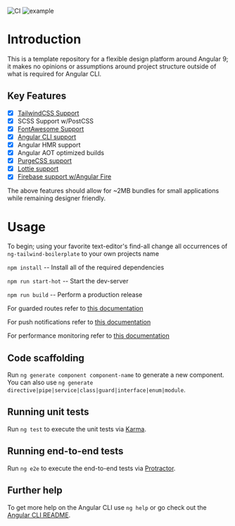 ![CI](https://github.com/apolaskey/ng-tailwind-boilerplate/workflows/CI/badge.svg)
![example](https://user-images.githubusercontent.com/916444/83819800-d8289700-a698-11ea-9292-7c5251cc3f52.png)
# Introduction
This is a template repository for a flexible design platform around Angular 9; it makes no opinions or assumptions around project
structure outside of what is required for Angular CLI.

## Key Features
- [x] [TailwindCSS Support](https://tailwindcss.com/)
- [x] SCSS Support w/PostCSS
- [x] [FontAwesome Support](https://fontawesome.com/)
- [x] [Angular CLI support](https://github.com/angular/angular-cli)
- [x] Angular HMR support
- [x] Angular AOT optimized builds
- [x] [PurgeCSS support](https://www.npmjs.com/package/purgecss)
- [x] [Lottie support](https://www.npmjs.com/package/ngx-lottie)
- [x] [Firebase support w/Angular Fire](https://github.com/angular/angularfire)

The above features should allow for ~2MB bundles for small applications while remaining designer friendly.

# Usage
To begin; using your favorite text-editor's find-all change all occurrences of `ng-tailwind-boilerplate` to your own projects name

`npm install` -- Install all of the required dependencies

`npm run start-hot` -- Start the dev-server

`npm run build` -- Perform a production release

For guarded routes refer to [this documentation](https://github.com/angular/angularfire/blob/master/docs/auth/router-guards.md)

For push notifications refer to [this documentation](https://github.com/angular/angularfire/blob/master/docs/messaging/messaging.md)

For performance monitoring refer to [this documentation](https://github.com/angular/angularfire/blob/master/docs/performance/getting-started.md)

## Code scaffolding

Run `ng generate component component-name` to generate a new component. You can also use `ng generate directive|pipe|service|class|guard|interface|enum|module`.

## Running unit tests

Run `ng test` to execute the unit tests via [Karma](https://karma-runner.github.io).

## Running end-to-end tests

Run `ng e2e` to execute the end-to-end tests via [Protractor](http://www.protractortest.org/).

## Further help

To get more help on the Angular CLI use `ng help` or go check out the [Angular CLI README](https://github.com/angular/angular-cli/blob/master/README.md).
